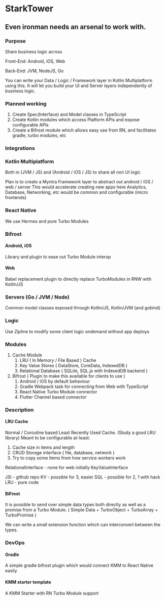 # StarkTower 
## Even ironman needs an arsenal to work with. 

### Purpose
Share business logic across 

Front-End: Android, iOS, Web

Back-End:  JVM, NodeJS, Go

You can write your Data / Logic / Framework layer in Kotlin Multiplatform using this.
It will let you build your UI and Server layers independently of business logic.

### Planned working
1. Create Spec(Interface) and Model classes in TypeScript
2. Create Kotlin modules which access Platform APIs and expose configurable APIs
3. Create a Bifrost module which allows easy use from RN, and facilitates gradle, turbo modules, etc

### Integrations


### Kotlin Multiplatform
Both in (JVM / JS) and (Android / iOS / JS) to share all non UI logic

Plan is to create a Myntra Framework layer to abstract out android / iOS / web / server
This would accelerate creating new apps here
Analytics, Database, Networking, etc would be common and configurable 
(micro frontends)

### React Native 
We use Hermes and pure Turbo Modules

### Bifrost

#### Android, iOS
Library and plugin to ease out Turbo Module interop

#### Web
Babel replacement plugin to directly replace TurboModules in RNW with Kotlin/JS

### Servers (Go / JVM / Node)
Common model classes exposed through Kotlin/JS, Kotlin/JVM (and gobind)

### Logic
Use Zipline to modify some client logic ondemand without app deploys

### Modules

1. Cache Module
   1. LRU ( In Memory / File Based ) Cache
   2. Key Value Stores ( DataStore, CoreData, IndexedDB )
   3. Relational Database ( SQLite, SQL.js with IndexedDB backend )
2. Bifrost ( Plugin to make this available for clients to use )
    1. Android / iOS by default behaviour
    2. Gradle Webpack task for connecting from Web with TypeScript
    3. React Native Turbo Module connector
    4. Flutter Channel based connector

### Description

#### LRU Cache

Normal / Coroutine based Least Recently Used Cache. (Study a good LRU library)
Meant to be configurable at-least: 
1. Cache size in items and length
2. CRUD Storage interface ( file, database, network )
3. Try to copy some items from how service workers work


RelationalInterface - none for web initially
KeyValueInterface

JSI - github repo
KV - possible for 3, easier
SQL - possible for 2, 1 with hack
LRU - pure code

#### BiFrost

It is possible to send over simple data types both directly as well as 
a promise from a Turbo Module.
( Simple Data + TurboObject + TurboArray + TurboPromise )

We can write a small extension function which can interconvert between the types. 



### DevOps 

#### Gradle 
A simple gradle bifrost plugin which would connect KMM to React Native easily

#### KMM starter template
A KMM Starter with RN Turbo Module support
